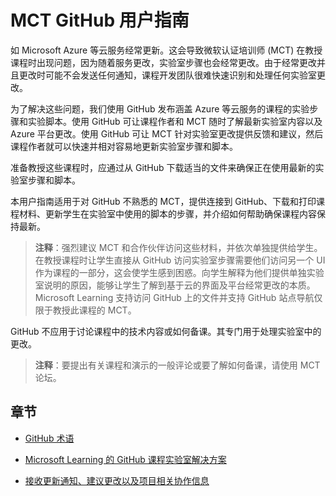 ﻿# MCT GitHub 用户指南

如 Microsoft Azure 等云服务经常更新。这会导致微软认证培训师 (MCT) 在教授课程时出现问题，因为随着服务更改，实验室步骤也会经常更改。由于经常更改并且更改时可能不会发送任何通知，课程开发团队很难快速识别和处理任何实验室更改。 

为了解决这些问题，我们使用 GitHub 发布涵盖 Azure 等云服务的课程的实验步骤和实验脚本。使用 GitHub 可让课程作者和 MCT 随时了解最新实验室内容以及 Azure 平台更改。使用 GitHub 可让 MCT 针对实验室更改提供反馈和建议，然后课程作者就可以快速并相对容易地更新实验室步骤和脚本。

准备教授这些课程时，应通过从 GitHub 下载适当的文件来确保正在使用最新的实验室步骤和脚本。 

本用户指南适用于对 GitHub 不熟悉的 MCT，提供连接到 GitHub、下载和打印课程材料、更新学生在实验室中使用的脚本的步骤，并介绍如何帮助确保课程内容保持最新。

> **注释**：强烈建议 MCT 和合作伙伴访问这些材料，并依次单独提供给学生。  在教授课程时让学生直接从 GitHub 访问实验室步骤需要他们访问另一个 UI 作为课程的一部分，这会使学生感到困惑。向学生解释为他们提供单独实验室说明的原因，能够让学生了解到基于云的界面及平台经常更改的本质。Microsoft Learning 支持访问 GitHub 上的文件并支持 GitHub 站点导航仅限于教授此课程的 MCT。

GitHub 不应用于讨论课程中的技术内容或如何备课。其专门用于处理实验室中的更改。

> **注释**：要提出有关课程和演示的一般评论或要了解如何备课，请使用 MCT 论坛。

## 章节

- [GitHub 术语](terminology/)

- [Microsoft Learning 的 GitHub 课程实验室解决方案](solution/)

- [接收更新通知、建议更改以及项目相关协作信息](collaboration/)

